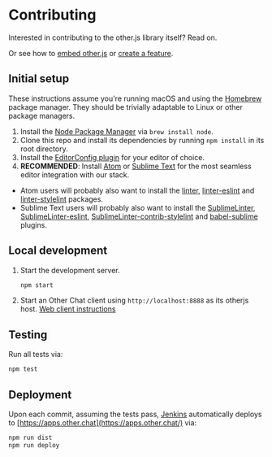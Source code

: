 # Contributing

Interested in contributing to the other.js library itself? Read on.

Or see how to [embed other.js](EMBEDDING.md) or [create a feature](https://apps.other.chat/docs/index.html).

## Initial setup

These instructions assume you're running macOS and using the [Homebrew](http://brew.sh/) package manager. They should be trivially adaptable to Linux or other package managers.

1. Install the [Node Package Manager](https://www.npmjs.com/) via `brew install node`.
1. Clone this repo and install its dependencies by running `npm install` in its root directory.
1. Install the [EditorConfig plugin](http://editorconfig.org/#download) for your editor of choice.
1. **RECOMMENDED**: Install [Atom](https://atom.io/) or [Sublime Text](https://www.sublimetext.com/) for the most seamless editor integration with our stack.
  * Atom users will probably also want to install the  [linter](https://atom.io/packages/linter), [linter-eslint](https://atom.io/packages/linter-eslint) and [linter-stylelint](https://atom.io/packages/linter-stylelint) packages.
  * Sublime Text users will probably also want to install the [SublimeLinter](http://sublimelinter.readthedocs.io/en/latest/installation.html), [SublimeLinter-eslint](https://github.com/roadhump/SublimeLinter-eslint#installation), [SublimeLinter-contrib-stylelint](https://github.com/kungfusheep/SublimeLinter-contrib-stylelint#installation) and [babel-sublime](https://github.com/babel/babel-sublime#installation) plugins.

## Local development

1. Start the development server.

   ```sh
   npm start
   ```

1. Start an Other Chat client using `http://localhost:8888` as its otherjs host. [Web client instructions](https://github.com/other-xyz/other-chat-web/blob/master/README.md#otherjs)


## Testing

Run all tests via:
```sh
npm test
```

## Deployment

Upon each commit, assuming the tests pass, [Jenkins](http://build.oregon.theother.io:8080/job/other.js/) automatically deploys to [https://apps.other.chat](https://apps.other.chat/) via:
```sh
npm run dist
npm run deploy
```
